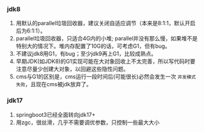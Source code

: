 ### jdk8
1. 用默认的parallel垃圾回收器，建议关闭自适应调节（本来是8:1:1，默认开启后为6:1:1）。
2. parallel垃圾回收器，只适合4G内的小堆; parallel并没有那么慢，如果堆不是特别大的情况下。堆内存配置了10G的话，可考虑G1，但有bug。
3. 不建议jdk8用G1，有bug；至少jdk9再上G1，比较成熟点。
4. 早期JDK(如JDK8)的G1实现可能在大对象回收上不太完善，所以写代码时要注意尽量少创建大对象，以回避这些隐性问题。
5. cms与G1的区别是，cms运行一段时间后(可能很长)必然会发生一次 `并发模式失败`，且现在cms被jdk放弃了。


### jdk17
1. springboot3已经全面转向jdk17+
2. 用zgc，很丝滑，几乎不需要调优参数，只控制一些最大大小